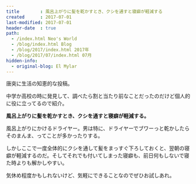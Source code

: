 ```yaml
---
title        : 風呂上がりに髪を乾かすとき、クシを通すと寝癖が軽減する
created      : 2017-07-01
last-modified: 2017-07-01
header-date  : true
path:
  - /index.html Neo's World
  - /blog/index.html Blog
  - /blog/2017/index.html 2017年
  - /blog/2017/07/index.html 07月
hidden-info:
  - original-blog: El Mylar
---
```


唐突に生活の知恵的な投稿。

中学か高校の時に発見して、調べたら割と当たり前なことだったのだけど個人的に役に立ってるので紹介。

__風呂上がりに髪を乾かすとき、クシを通すと寝癖が軽減する。__

風呂上がりにかけるドライヤー。男は特に、ドライヤーでブワーっと乾かしたらそのまんま、ってことが多かったりする。

しかしここで一度全体的にクシを通して髪をまっすぐ下ろしておくと、翌朝の寝癖が軽減するのだ。そしてそれでも付いてしまった寝癖も、前日何もしないで寝た時よりも解かしやすい。

気休め程度かもしれないけど、気軽にできることなのでぜひお試しあれ。
